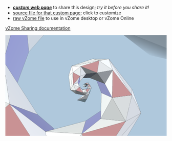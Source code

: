
 - [***custom web page***][post] to share this design; *try it before you share it!*
 - [source file for that custom page][source]; click to customize
 - [raw vZome file][raw] to use in vZome desktop or vZome Online

[vZome Sharing documentation](https://vzome.github.io/vzome/sharing.html#how-it-works)

![Image](<rams-horn-study.png>)


[post]: <https://vorth.github.io/vzome-sharing/2017/09/18/rams-horn-study-20-16-40.html>
[source]: <https://github.com/vorth/vzome-sharing/edit/main/_posts/2017-09-18-rams-horn-study-20-16-40.md>
[raw]: <https://raw.githubusercontent.com/vorth/vzome-sharing/main/2017/09/18/20-16-40-rams-horn-study/rams-horn-study.vZome>